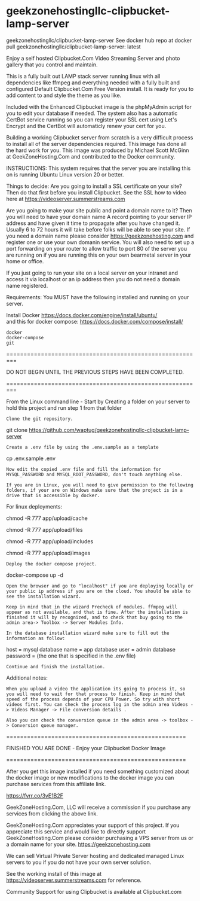 # geekzonehostingllc-clipbucket-lamp-server
geekzonehostingllc/clipbucket-lamp-server
See docker hub repo at docker pull geekzonehostingllc/clipbucket-lamp-server: latest

Enjoy a self hosted Clipbucket.Com Video Streaming Server and photo gallery that you control and maintain.

This is a fully built out LAMP stack server running linux with all dependencies like ffmpeg and everything needed with a fully built and configured Default Clipbucket.Com Free Version install. It is ready for you to add content to and style the theme as you like.

Included with the Enhanced Clipbucket image is the phpMyAdmin script for you to edit your database if needed. The system also has a automatic CertBot service running so you can register your SSL cert using Let's Encrypt and the CertBot will automaticly renew your cert for you.

Building a working Clipbucket server from scratch is a very difficult process to install all of the server dependencies required. This image has done all the hard work for you. This image was produced by Michael Scott McGinn at GeekZoneHosting.Com and contributed to the Docker community.

INSTRUCTIONS:
This system requires that the server you are installing this on is running Ubuntu Linux version 20 or better.

Things to decide: Are you going to install a SSL certificate on your site? Then do that first before you install Clipbucket.
See the SSL how to video here at https://videoserver.summerstreams.com

Are you going to make your site public and point a domain name to it? Then you will need to have your domain name A record pointing to your server IP address
and have given it time to propagate after you have changed it. Usually 6 to 72 hours it will take before folks will be able to see your site.
If you need a domain name please consider https://geekzonehosting.com and register one or use your own domanin service.
You will also need to set up a port forwarding on your router to allow traffic to port 80 of the server you are running on if you are running this on your own 
bearmetal server in your home or office.

If you just going to run your site on a local server on your intranet and access it via localhost or an ip address then you do not need a domain name registered.

Requirements: You MUST have the following installed and running on your server.

Install Docker https://docs.docker.com/engine/install/ubuntu/     
and this for docker compose:  https://docs.docker.com/compose/install/

    docker
    docker-compose
    git

=========================================================

DO NOT BEGIN UNTIL THE PREVIOUS STEPS HAVE BEEN COMPLETED.

=========================================================

From the Linux command line - Start by Creating a folder on your server to hold this project and run step 1 from that folder

    Clone the git repository.

git clone https://github.com/waptug/geekzonehostingllc-clipbucket-lamp-server

    Create a .env file by using the .env.sample as a template

cp .env.sample .env

    Now edit the copied .env file and fill the information for MYSQL_PASSWORD and MYSQL_ROOT_PASSWORD, don't touch anything else.

    If you are in Linux, you will need to give permission to the following folders, if your are on Windows make sure that the project is in a drive that is accessible by docker.

For linux deployments:

chmod -R 777 app/upload/cache

chmod -R 777 app/upload/files

chmod -R 777 app/upload/includes

chmod -R 777 app/upload/images

    Deploy the docker compose project.

docker-compose up -d

    Open the browser and go to "localhost" if you are deploying locally or your public ip address if you are on the cloud. You should be able to see the installation wizard.

    Keep in mind that in the wizard Precheck of modules. ffmpeg will appear as not available, and that is fine. After the installation is finished it will by recognized, and to check that buy going to the admin area-> Toolbox -> Server Modules Info.

    In the database installation wizard make sure to fill out the information as follow:

host = mysql database name = app database user = admin database password = (the one that is specified in the .env file)

    Continue and finish the installation.

Additional notes:

    When you upload a video the application its going to process it, so you will need to wait for that process to finish. Keep in mind that speed of the process depends of your CPU Power. So try with short videos first. You can check the process log in the admin area Videos -> Videos Manager -> File conversion details .

    Also you can check the conversion queue in the admin area -> toolbox -> Conversion queue manager.

====================================================

FINISHED YOU ARE DONE - Enjoy your Clipbucket Docker Image

====================================================

After you get this image installed if you need something customized about the docker image or new modifications to the docker image you can purchase services from this affiliate link.

https://fvrr.co/3vE1B2F

GeekZoneHosting.Com, LLC will receive a commission if you purchase any services from clicking the above link.

GeekZoneHosting.Com appreciates your support of this project. If you appreciate this service and would like to directly support GeekZoneHosting.Com please consider purchasing a VPS server from us or a domain name for your site. https://geekzonehosting.com

We can sell Virtual Private Server hosting and dedicated managed Linux servers to you if you do not have your own server solution.

See the working install of this image at https://videoserver.summerstreams.com for reference.

Community Support for using Clipbucket is available at Clipbucket.com
